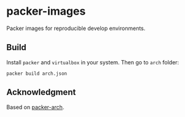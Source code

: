 # packer-images
Packer images for reproducible develop environments.


## Build
Install `packer` and `virtualbox` in your system. Then go to `arch` folder:
```
packer build arch.json
```


## Acknowledgment
Based on [packer-arch](https://github.com/elasticdog/packer-arch).

